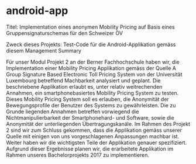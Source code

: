 ﻿# android-app

Titel:
Implementation eines anonymen Mobility Pricing auf Basis eines Gruppensignaturschemas für den Schweizer ÖV

Zweck dieses Projekts:
Test-Code für die Android-Applikation gemäss diesem Management Summary

Für unser Modul Projekt 2 an der Berner Fachhochschule haben wir, die Implementation einer Mobility Pricing Applikation gemäss der Quelle A Group Signature Based Electronic Toll Pricing System von der Universität Luxembourg betreffend Machbarkeit analysiert und geplant.
Die beschriebene Applikation erlaubt es, unter relativ weitrechenden Annahmen, ein smartphonebasiertes Mobility Pricing System zu testen. Dieses Mobility Pricing System soll es erlauben, die Anonymität der Bewegungsprofile der Benutzer des Systems zu gewährleisten. Die zu Grunde liegenden Annahmen betreffen vorwiegend die Nichtmanipulierbarkeit der Smartphonehard- und Software, sowie die Anonymität der unterliegenden Übertragungskanäle. 
Im Rahmen des Projekt 2 sind wir zum Schluss gekommen, dass die Applikation gemäss unserer Quelle mit einigen von uns vorgeschlagenen Anpassungen machbar ist. Weiter haben wir die wichtigsten Teile der Applikation genauer spezifiziert.
Aufgrund dieser Ergebnisse planen wir, die erarbeitete Applikation im Rahmen unseres Bachelorprojekts 2017 zu implementieren.

